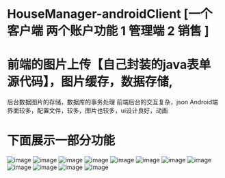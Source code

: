 # HouseManager-androidClient [一个客户端 两个账户功能 1 管理端 2 销售 ]

# 前端的图片上传【自己封装的java表单 源代码】，图片缓存，数据存储,
   后台数据图片的存储，数据库的事务处理
   前端后台的交互复杂，json 
   Android端界面较多，配置文件，较多，图片也较多，ui设计良好，动画

# 下面展示一部分功能 
  ![image](https://github.com/kobehaha/HouseManager-androidClient/blob/master/images/1.png)
  ![image](https://github.com/kobehaha/HouseManager-androidClient/blob/master/images/2.png)
  ![image](https://github.com/kobehaha/HouseManager-androidClient/blob/master/images/3.png)    ![image](https://github.com/kobehaha/HouseManager-androidClient/blob/master/images/4.png)
   ![image](https://github.com/kobehaha/HouseManager-androidClient/blob/master/images/5.png)
  ![image](https://github.com/kobehaha/HouseManager-androidClient/blob/master/images/6.png)
            ![image](https://github.com/kobehaha/HouseManager-androidClient/blob/master/images/7.png)
              ![image](https://github.com/kobehaha/HouseManager-androidClient/blob/master/images/8.png)
                ![image](https://github.com/kobehaha/HouseManager-androidClient/blob/master/images/9.png)
                  ![image](https://github.com/kobehaha/HouseManager-androidClient/blob/master/images/10.png)
                    ![image](https://github.com/kobehaha/HouseManager-androidClient/blob/master/images/11.png)
                      ![image](https://github.com/kobehaha/HouseManager-androidClient/blob/master/images/12.png)
  
